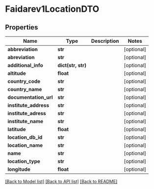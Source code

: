 # Faidarev1LocationDTO

## Properties
Name | Type | Description | Notes
------------ | ------------- | ------------- | -------------
**abbreviation** | **str** |  | [optional] 
**abreviation** | **str** |  | [optional] 
**additional_info** | **dict(str, str)** |  | [optional] 
**altitude** | **float** |  | [optional] 
**country_code** | **str** |  | [optional] 
**country_name** | **str** |  | [optional] 
**documentation_url** | **str** |  | [optional] 
**institute_address** | **str** |  | [optional] 
**institute_adress** | **str** |  | [optional] 
**institute_name** | **str** |  | [optional] 
**latitude** | **float** |  | [optional] 
**location_db_id** | **str** |  | [optional] 
**location_name** | **str** |  | [optional] 
**name** | **str** |  | [optional] 
**location_type** | **str** |  | [optional] 
**longitude** | **float** |  | [optional] 

[[Back to Model list]](../README.md#documentation-for-models) [[Back to API list]](../README.md#documentation-for-api-endpoints) [[Back to README]](../README.md)

